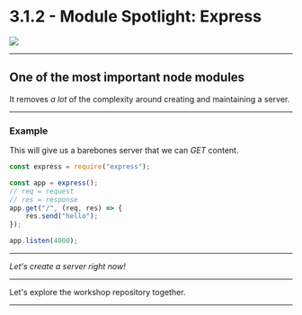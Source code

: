 # 3.1.2 - Module Spotlight: Express

<img src='./assets/express.png' style="min-width: 50%;" />

---

## One of the most important node modules

It removes _a lot_ of the complexity around creating and maintaining a server.

---

### Example

This will give us a barebones server that we can _GET_ content.

```js
const express = require("express");

const app = express();
// req = request
// res = response
app.get("/", (req, res) => {
    res.send("hello");
});

app.listen(4000);
```

---

_Let's create a server right now!_

---

Let's explore the workshop repository together.

---
